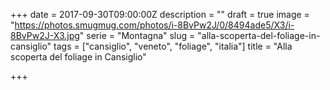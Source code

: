 +++
date = 2017-09-30T09:00:00Z
description = ""
draft = true
image = "https://photos.smugmug.com/photos/i-8BvPw2J/0/8494ade5/X3/i-8BvPw2J-X3.jpg"
serie = "Montagna"
slug = "alla-scoperta-del-foliage-in-cansiglio"
tags = ["cansiglio", "veneto", "foliage", "italia"]
title = "Alla scoperta del foliage in Cansiglio"

+++

